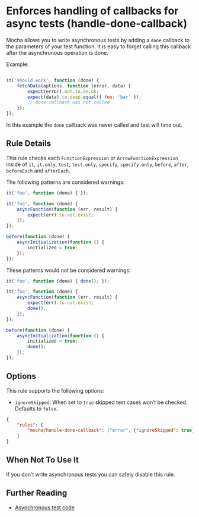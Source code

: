 # Enforces handling of callbacks for async tests (handle-done-callback)

Mocha allows you to write asynchronous tests by adding a `done` callback to the parameters of your test function.
It is easy to forget calling this callback after the asynchronous operation is done.

Example:

```js

it('should work', function (done) {
    fetchData(options, function (error, data) {
        expect(error).not.to.be.ok;
        expect(data).to.deep.equal({ foo: 'bar' });
        // done callback was not called
    });
});
```

In this example the `done` callback was never called and test will time out.

## Rule Details

This rule checks each `FunctionExpression` or `ArrowFunctionExpression` inside of `it`, `it.only`, `test`, `test.only`, `specify`, `specify.only`, `before`, `after`, `beforeEach` and `afterEach`.

The following patterns are considered warnings:

```js
it('foo', function (done) { });

it('foo', function (done) {
    asyncFunction(function (err, result) {
        expect(err).to.not.exist;
    });
});

before(function (done) {
    asyncInitialization(function () {
        initialized = true;
    });
});
```

These patterns would not be considered warnings:

```js
it('foo', function (done) { done(); });

it('foo', function (done) {
    asyncFunction(function (err, result) {
        expect(err).to.not.exist;
        done();
    });
});

before(function (done) {
    asyncInitialization(function () {
        initialized = true;
        done();
    });
});
```
## Options

This rule supports the following options:

* `ignoreSkipped`: When set to `true` skipped test cases won’t be checked. Defaults to `false`.

```json
{
    "rules": {
        "mocha/handle-done-callback": ["error", {"ignoreSkipped": true}]
    }
}
```

## When Not To Use It

If you don’t write asynchronous tests you can safely disable this rule.

## Further Reading

* [Asynchronous test code](http://mochajs.org/#asynchronous-code)
